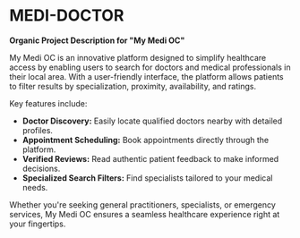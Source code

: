 # MEDI-DOCTOR
**Organic Project Description for "My Medi OC"**  

My Medi OC is an innovative platform designed to simplify healthcare access by enabling users to search for doctors and medical professionals in their local area. With a user-friendly interface, the platform allows patients to filter results by specialization, proximity, availability, and ratings.  

Key features include:  
- **Doctor Discovery:** Easily locate qualified doctors nearby with detailed profiles.  
- **Appointment Scheduling:** Book appointments directly through the platform.  
- **Verified Reviews:** Read authentic patient feedback to make informed decisions.  
- **Specialized Search Filters:** Find specialists tailored to your medical needs.  

Whether you're seeking general practitioners, specialists, or emergency services, My Medi OC ensures a seamless healthcare experience right at your fingertips.
